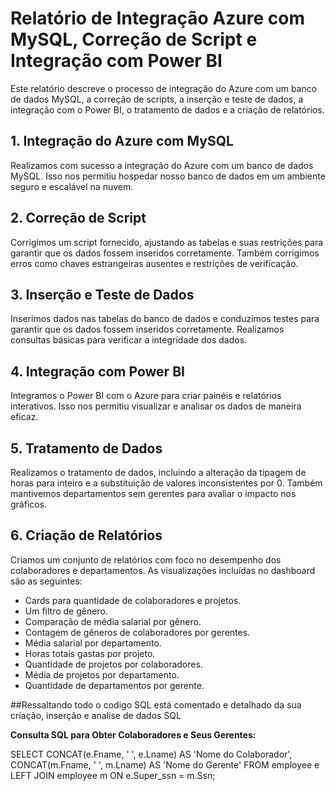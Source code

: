 # Relatório de Integração Azure com MySQL, Correção de Script e Integração com Power BI

Este relatório descreve o processo de integração do Azure com um banco de dados MySQL, a correção de scripts, a inserção e teste de dados, a integração com o Power BI, o tratamento de dados e a criação de relatórios.

## 1. Integração do Azure com MySQL

Realizamos com sucesso a integração do Azure com um banco de dados MySQL. Isso nos permitiu hospedar nosso banco de dados em um ambiente seguro e escalável na nuvem.

## 2. Correção de Script

Corrigimos um script fornecido, ajustando as tabelas e suas restrições para garantir que os dados fossem inseridos corretamente. Também corrigimos erros como chaves estrangeiras ausentes e restrições de verificação.

## 3. Inserção e Teste de Dados

Inserimos dados nas tabelas do banco de dados e conduzimos testes para garantir que os dados fossem inseridos corretamente. Realizamos consultas básicas para verificar a integridade dos dados.

## 4. Integração com Power BI

Integramos o Power BI com o Azure para criar painéis e relatórios interativos. Isso nos permitiu visualizar e analisar os dados de maneira eficaz.

## 5. Tratamento de Dados

Realizamos o tratamento de dados, incluindo a alteração da tipagem de horas para inteiro e a substituição de valores inconsistentes por 0. Também mantivemos departamentos sem gerentes para avaliar o impacto nos gráficos.

## 6. Criação de Relatórios

Criamos um conjunto de relatórios com foco no desempenho dos colaboradores e departamentos. As visualizações incluídas no dashboard são as seguintes:

- Cards para quantidade de colaboradores e projetos.
- Um filtro de gênero.
- Comparação de média salarial por gênero.
- Contagem de gêneros de colaboradores por gerentes.
- Média salarial por departamento.
- Horas totais gastas por projeto.
- Quantidade de projetos por colaboradores.
- Média de projetos por departamento.
- Quantidade de departamentos por gerente.


##Ressaltando todo o codigo SQL está comentado e detalhado da sua criação, inserção e analise de dados SQL

**Consulta SQL para Obter Colaboradores e Seus Gerentes:**

SELECT
    CONCAT(e.Fname, ' ', e.Lname) AS 'Nome do Colaborador',
    CONCAT(m.Fname, ' ', m.Lname) AS 'Nome do Gerente'
FROM employee e
LEFT JOIN employee m ON e.Super_ssn = m.Ssn;
